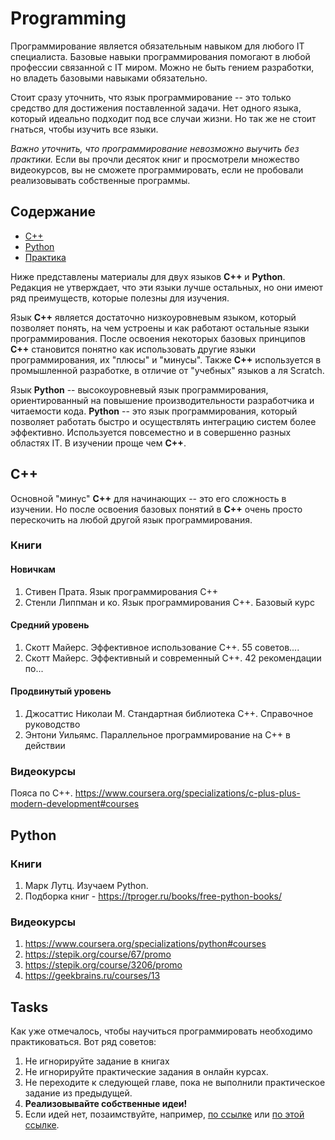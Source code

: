 # Programming
Программирование является обязательным навыком для любого IT специалиста. Базовые навыки программирования помогают в любой профессии связанной с IT миром. Можно не быть гением разработки, но владеть базовыми навыками обязательно.

Стоит сразу уточнить, что язык программирование -- это только средство для достижения поставленной задачи. Нет одного языка, который идеально подходит под все случаи жизни. Но так же не стоит гнаться, чтобы изучить все языки.

_Важно уточнить, что программирование невозможно выучить без практики._ Если вы прочли десяток книг и просмотрели множество видеокурсов, вы не сможете программировать, если не пробовали реализовывать собственные программы.

## Содержание
* [C++](https://github.com/drewxa/guide/blob/master/Programming.md#c)
* [Python](https://github.com/drewxa/guide/blob/master/Programming.md#python)
* [Практика](https://github.com/drewxa/guide/blob/master/Programming.md#tasks)

Ниже представлены материалы для двух языков **С++** и **Python**. Редакция не утверждает, что эти языки лучше остальных, но они имеют ряд преимуществ, которые полезны для изучения.

Язык **С++** является достаточно низкоуровневым языком, который позволяет понять, на чем устроены и как работают остальные языки программирования. После освоения некоторых базовых принципов **C++** становится понятно как использовать другие языки программирования, их "плюсы" и "минусы". Также **C++** используется в промышленной разработке, в отличие от "учебных" языков а ля Scratch.

Язык **Python** -- высокоуровневый язык программирования, ориентированный на повышение производительности разработчика и читаемости кода. **Python** -- это язык программирования, который позволяет работать быстро и осуществлять интеграцию систем более эффективно. Используется повсеместно и в совершенно разных областях IT. В изучении проще чем **C++**.

## C++
Основной "минус" **C++** для начинающих -- это его сложность в изучении. Но после освоения базовых понятий в **C++** очень просто перескочить на любой другой язык программирования.

### Книги
#### Новичкам
1. Стивен Прата. Язык программирования С++
2. Стенли Липпман и ко. Язык программирования C++. Базовый курс

#### Средний уровень
1. Скотт Майерс. Эффективное использование C++. 55 советов....
2. Скотт Майерс. Эффективный и современный С++. 42 рекомендации по...

#### Продвинутый уровень
1. Джосаттис Николаи М. Стандартная библиотека C++. Справочное руководство
2. Энтони Уильямс. Параллельное программирование на С++ в действии

### Видеокурсы
Пояса по C++. https://www.coursera.org/specializations/c-plus-plus-modern-development#courses

## Python
### Книги
1. Марк Лутц. Изучаем Python. 
2. Подборка книг - https://tproger.ru/books/free-python-books/

### Видеокурсы
1. https://www.coursera.org/specializations/python#courses
2. https://stepik.org/course/67/promo
3. https://stepik.org/course/3206/promo
4. https://geekbrains.ru/courses/13


## Tasks
Как уже отмечалось, чтобы научиться программировать необходимо практиковаться. Вот ряд советов:
1. Не игнорируйте задание в книгах
2. Не игнорируйте практические задания в онлайн курсах.
3. Не переходите к следующей главе, пока не выполнили практическое задание из предыдущей.
4. **Реализовывайте собственные идеи!**
5. Если идей нет, позаимствуйте, например, [по ссылке](https://www.linuxtrainingacademy.com/projects/) или [по этой ссылке](https://rosettacode.org/wiki/Category:Programming_Tasks).
